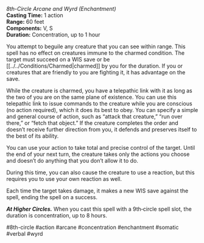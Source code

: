 *8th-Circle Arcane and Wyrd (Enchantment)*  
**Casting Time:** 1 action  
**Range:** 60 feet  
**Components:** V, S  
**Duration:** Concentration, up to 1 hour

You attempt to beguile any creature that you can see within range. This spell has no effect on creatures immune to the charmed condition. The target must succeed on a WIS save or be [[../../Conditions/Charmed|charmed]] by you for the duration. If you or creatures that are friendly to you are fighting it, it has advantage on the save.

While the creature is charmed, you have a telepathic link with it as long as the two of you are on the same plane of existence. You can use this telepathic link to issue commands to the creature while you are conscious (no action required), which it does its best to obey. You can specify a simple and general course of action, such as “attack that creature,” “run over there,” or “fetch that object.” If the creature completes the order and doesn’t receive further direction from you, it defends and preserves itself to the best of its ability.

You can use your action to take total and precise control of the target. Until the end of your next turn, the creature takes only the actions you choose and doesn’t do anything that you don’t allow it to do.

During this time, you can also cause the creature to use a reaction, but this requires you to use your own reaction as well.

Each time the target takes damage, it makes a new WIS save against the spell, ending the spell on a success.

***At Higher Circles.*** When you cast this spell with a 9th‑circle spell slot, the duration is concentration, up to 8 hours.

#8th-circle #action #arcane #concentration #enchantment #somatic #verbal #wyrd
